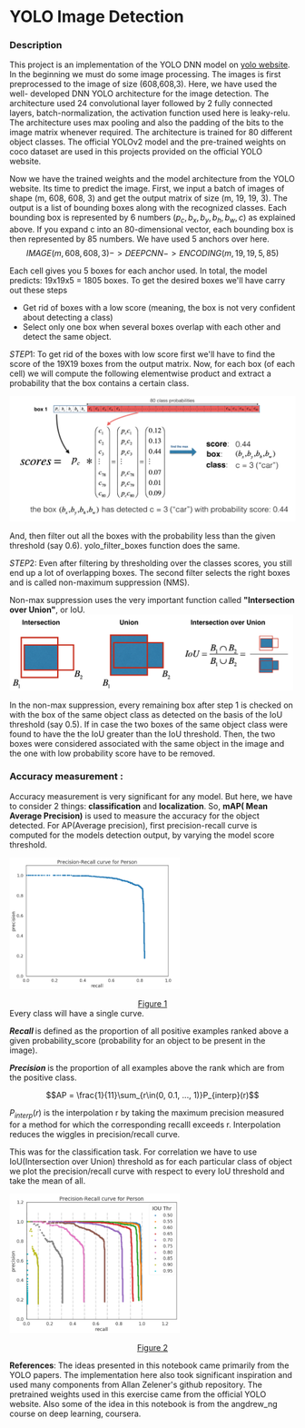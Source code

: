 # YOLO Image Detection


### Description

This project is an implementation of the YOLO DNN model on [yolo website](https://pjreddie.com/darknet/yolo/). In the beginning we must do some image processing. The images is first preprocessed to the image of size (608,608,3). Here, we have used the well- developed DNN YOLO architecture for the image detection. The architecture used 24 convolutional layer followed by 2 fully connected layers, batch-normalization, the activation function used here is leaky-relu. The architecture uses max pooling and also the padding of the bits to the image matrix whenever required. The architecture is trained for 80 different object classes. The official YOLOv2 model and the pre-trained weights on coco dataset are used in this projects provided on the official YOLO website.

Now we have the trained weights and the model architecture from the YOLO website. Its time to predict the image. First, we input a batch of images of shape (m, 608, 608, 3) and get the output matrix of size (m, 19, 19, 3). The output is a list of bounding boxes along with the recognized classes. Each bounding box is represented by 6 numbers $(p_c,b_x,b_y,b_h,b_w,c)$ as explained above. If you expand c into an 80-dimensional vector, each bounding box is then represented by 85 numbers. We have used 5 anchors over here.
$$IMAGE (m, 608, 608, 3) -> DEEP CNN -> ENCODING (m, 19, 19, 5, 85)$$

Each cell gives you 5 boxes for each anchor used. In total, the model predicts: 19x19x5 = 1805 boxes. To get the desired boxes we'll have carry out these steps
- Get rid of boxes with a low score (meaning, the box is not very confident about detecting a class)
- Select only one box when several boxes overlap with each other and detect the same object.


$STEP 1:$ To get rid of the boxes with low score first we'll have to find the score of the 19X19 boxes from the output matrix.
Now, for each box (of each cell) we will compute the following elementwise product and extract a probability that the box contains a certain class.

<img src = "./images/probability_extraction.png" style="width:600px;height:600;">


And, then filter out all the boxes with the probability less than the given threshold (say 0.6). yolo_filter_boxes function does the same.


$STEP 2$: Even after filtering by thresholding over the classes scores, you still end up a lot of overlapping boxes. The second filter selects the right boxes and is called non-maximum suppression (NMS).


Non-max suppression uses the very important function called **"Intersection over Union"**, or IoU.
<img src="./images/iou.png" style="width:500px;height:400;">


In the non-max suppression, every remaining box after step 1 is checked on with the box of the same object class as detected on the basis of the IoU threshold (say 0.5). If in case the two boxes of the same object class were found to have the the IoU greater than the IoU threshold. Then, the two boxes were considered associated with the same object in the image and the one with low probability score have to be removed.


### Accuracy measurement : 

Accuracy measurement is very significant for any model. But here, we have to consider 2 things: <b>classification</b> and <b>localization</b>. So, <b>mAP( Mean Average Precision)</b> is used to measure the accuracy for the object detected.
For AP(Average precision), first precision-recall curve is computed for the models detection output, by varying the model score threshold.

<img src="./images/img1.png" style="width:300px;height:300;"><caption><center>[Figure 1](https://medium.com/@timothycarlen/understanding-the-map-evaluation-metric-for-object-detection-a07fe6962cf3)</center></caption>
Every class will have a single curve.


<i><b>Recall </b></i> is defined as the proportion of all positive examples ranked above a given probability_score (probability for an object to be present in the image).

<i><b>Precision </b></i>is the proportion of all examples above the rank which are from the positive class.


 $$AP = \frac{1}{11}\sum_{r\in(0, 0.1, ..., 1)}P_{interp}(r)$$


$P_{interp}(r)$ is the interpolation r by taking the maximum precision measured for a method for which the corresponding recalll exceeds r. Interpolation reduces the wiggles in precision/recall curve.

This was for the classification task. For correlation we have to use IoU(Intersection over Union) threshold as for each particular class of object we plot the precision/recall curve with respect to every IoU threshold and take the mean of all.

<img src="./images/img2.png" style="width:300px;height:300;"><caption><center>[Figure 2](https://medium.com/@timothycarlen/understanding-the-map-evaluation-metric-for-object-detection-a07fe6962cf3)</center></caption>


**References**: The ideas presented in this notebook came primarily from the YOLO papers. The implementation here also took significant inspiration and used many components from Allan Zelener's github repository. The pretrained weights used in this exercise came from the official YOLO website. Also some of the idea in this notebook is from the angdrew_ng course on deep learning, coursera.
